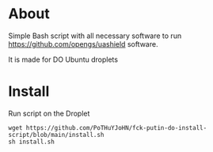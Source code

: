 # About

Simple Bash script with all necessary software to run https://github.com/opengs/uashield software.

It is made for DO Ubuntu droplets


# Install

Run script on the Droplet
```
wget https://github.com/PoTHuYJoHN/fck-putin-do-install-script/blob/main/install.sh
sh install.sh
```
